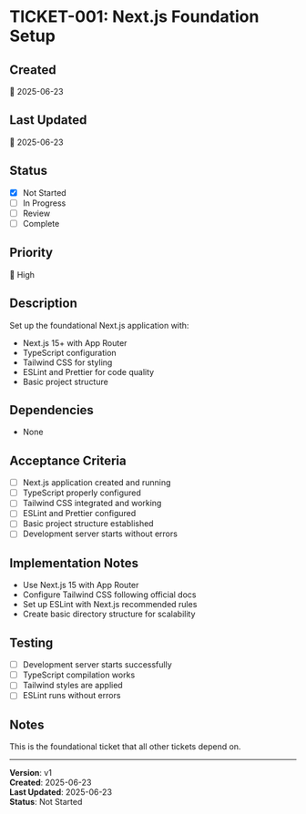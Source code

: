 # TICKET-001: Next.js Foundation Setup

## Created
📅 2025-06-23

## Last Updated
📅 2025-06-23

## Status
- [x] Not Started
- [ ] In Progress
- [ ] Review
- [ ] Complete

## Priority
🔴 High

## Description
Set up the foundational Next.js application with:
- Next.js 15+ with App Router
- TypeScript configuration
- Tailwind CSS for styling
- ESLint and Prettier for code quality
- Basic project structure

## Dependencies
- None

## Acceptance Criteria
- [ ] Next.js application created and running
- [ ] TypeScript properly configured
- [ ] Tailwind CSS integrated and working
- [ ] ESLint and Prettier configured
- [ ] Basic project structure established
- [ ] Development server starts without errors

## Implementation Notes
- Use Next.js 15 with App Router
- Configure Tailwind CSS following official docs
- Set up ESLint with Next.js recommended rules
- Create basic directory structure for scalability

## Testing
- [ ] Development server starts successfully
- [ ] TypeScript compilation works
- [ ] Tailwind styles are applied
- [ ] ESLint runs without errors

## Notes
This is the foundational ticket that all other tickets depend on.

---

**Version**: v1  
**Created**: 2025-06-23  
**Last Updated**: 2025-06-23  
**Status**: Not Started